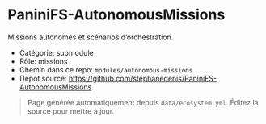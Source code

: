 # PaniniFS-AutonomousMissions

Missions autonomes et scénarios d’orchestration.

- Catégorie: submodule
- Rôle: missions
- Chemin dans ce repo: `modules/autonomous-missions`
- Dépôt source: https://github.com/stephanedenis/PaniniFS-AutonomousMissions

> Page générée automatiquement depuis `data/ecosystem.yml`. Éditez la source pour mettre à jour.
